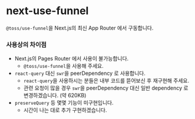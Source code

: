 # next-use-funnel

`@toss/use-funnel`을 Next.js의 최신 App Router 에서 구동합니다.

### 사용상의 차이점

- Next.js의 Pages Router 에서 사용이 불가능합니다.
  - `@toss/use-funnel`을 사용해 주세요.
- `react-query` 대신 `swr`을 peerDependency 로 사용합니다.
  - `react-query`을 사용하시는 분들은 내부 코드를 뜯어보신 후 재구현해 주세요.
  - 관련 요청이 많을 경우 `swr`을 peerDependency 대신 일반 dependency 로 변경하겠습니다. (약 620KB)
- `preserveQuery` 등 몇몇 기능이 미구현입니다.
  - 시간이 나는 대로 추가 구현하겠습니다.
